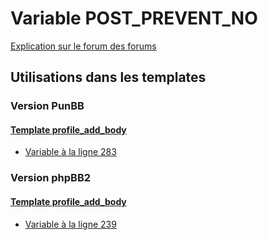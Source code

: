 # Variable POST_PREVENT_NO
[Explication sur le forum des forums](http://forum.forumactif.com/t294113-listing-des-variables#POST_PREVENT_NO)
## Utilisations dans les templates
### Version PunBB
#### [Template profile_add_body](punbb/profile_add_body.md)
* [Variable à la ligne 283](../punbb/profile_add_body.tpl#L283)
### Version phpBB2
#### [Template profile_add_body](subsilver/profile_add_body.md)
* [Variable à la ligne 239](../subsilver/profile_add_body.tpl#L239)